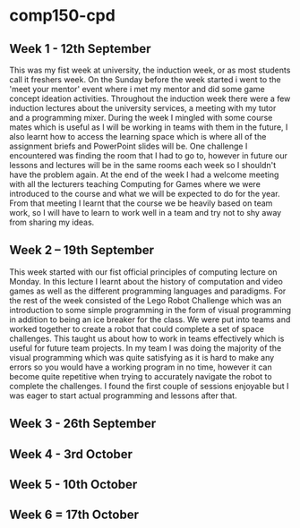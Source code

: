 # comp150-cpd

## Week 1 - 12th September  
This was my fist week at university, the induction week, or as most students call it freshers week. On the Sunday before the week started i went to the 'meet your mentor' event where i met my mentor and did some game concept ideation activities.  Throughout the induction week there were a few induction lectures about the university services, a meeting with my tutor and a programming mixer. During the week I mingled with some course mates which is useful as I will be working in teams with them in the future, I also learnt how to access the learning  space which is where all of the assignment briefs and PowerPoint slides will be. One challenge I encountered was finding the room that I had to go to, however in future our lessons and lectures will be in the same rooms each week so I shouldn't have the problem again. At the end of the week I had a welcome meeting with all the lecturers teaching Computing for Games where we were introduced to the course and what we will be expected to do for the year. From that meeting I learnt that the course we be heavily based on team work, so I will have to learn to work well in a team and try not to shy away from sharing my ideas.  

## Week 2 – 19th September 
This week started with our fist official principles of computing lecture on Monday.  In this lecture I learnt about the history of computation and video games as well as the different programming languages and paradigms. For the rest of the week consisted of the Lego Robot Challenge which was an introduction to some simple programming in the form of visual programming in addition to being an ice breaker for the class. We were put into teams and worked together to create a robot that could complete a set of space challenges. This taught us about how to work in teams effectively which is useful for future team projects. In my team I was doing the majority of the visual programming which was quite satisfying as it is hard to make any errors so you would have a working program in no time, however it can become quite repetitive when trying to accurately navigate the robot to complete the challenges. I found the first couple of sessions enjoyable but I was eager to start actual programming and lessons after that.  

## Week 3 - 26th September


## Week 4 - 3rd October


## Week 5 - 10th October


## Week 6 = 17th October

